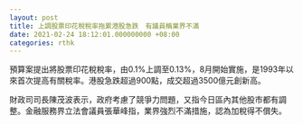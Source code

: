 ```yaml
---
layout: post
title: 上調股票印花稅稅率拖累港股急跌　有議員稱業界不滿
date: 2021-02-24 18:12:01.000000000 +08:00
categories: rthk
---
```


預算案提出將股票印花稅稅率，由0.1%上調至0.13%，8月開始實施，是1993年以來首次提高有關稅率。港股急跌超過900點，成交超過3500億元創新高。

財政司司長陳茂波表示，政府考慮了競爭力問題，又指今日區內其他股市都有調整。金融服務界立法會議員張華峰指，業界強烈不滿措施，認為加稅得不償失。

